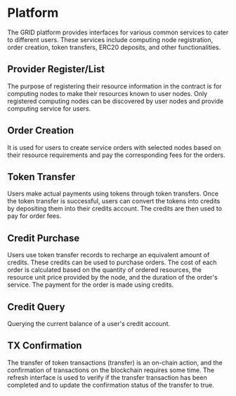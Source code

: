 # Platform

The GRID platform provides interfaces for various common services to cater to different users. These services include computing node registration, order creation, token transfers, ERC20 deposits, and other functionalities.

## Provider Register/List

The purpose of registering their resource information in the contract is for computing nodes to make their resources known to user nodes. Only registered computing nodes can be discovered by user nodes and provide computing service for users.

## Order Creation

It is used for users to create service orders with selected nodes based on their resource requirements and pay the corresponding fees for the orders.

## Token Transfer

Users make actual payments using tokens through token transfers. Once the token transfer is successful, users can convert the tokens into credits by depositing them into their credits account. The credits are then used to pay for order fees.

## Credit Purchase

Users use token transfer records to recharge an equivalent amount of credits. These credits can be used to purchase orders. The cost of each order is calculated based on the quantity of ordered resources, the resource unit price provided by the node, and the duration of the order's service. The payment for the order is made using credits.

## Credit Query

Querying the current balance of a user's credit account.

## TX Confirmation

The transfer of token transactions (transfer) is an on-chain action, and the confirmation of transactions on the blockchain requires some time. The refresh interface is used to verify if the transfer transaction has been completed and to update the confirmation status of the transfer to true.
